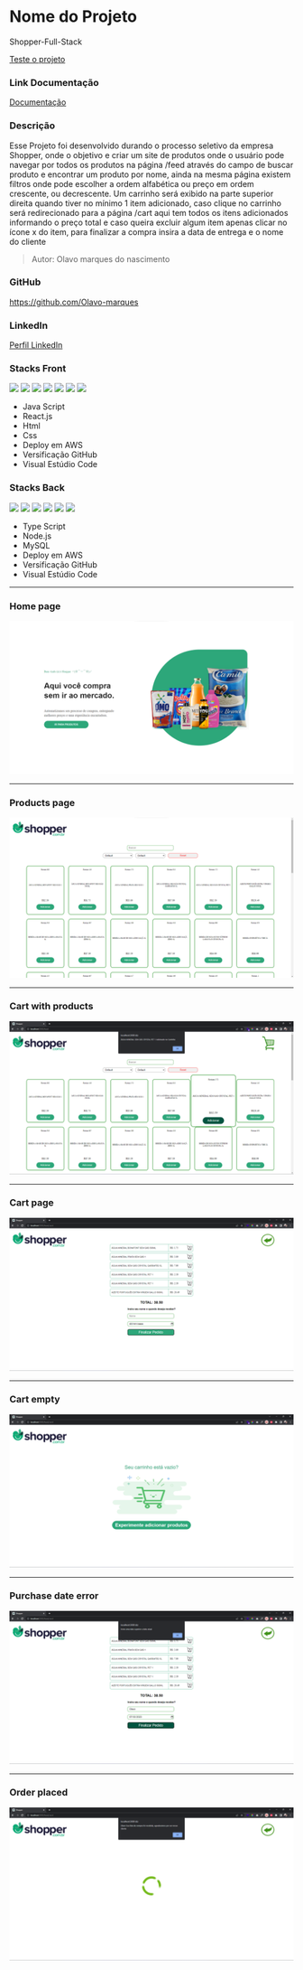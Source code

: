 # Nome do Projeto

Shopper-Full-Stack

[Teste o projeto](http://ec2-3-89-228-225.compute-1.amazonaws.com:3000)

### Link Documentação

[Documentação](https://documenter.getpostman.com/view/21555844/2s847CxFNu)

### Descrição

Esse Projeto foi desenvolvido durando o processo seletivo da empresa Shopper, onde o objetivo e criar um site de produtos onde o usuário pode navegar por todos os produtos na página /feed através do campo de buscar produto e encontrar um produto por nome, ainda na mesma página existem filtros onde pode escolher a ordem alfabética ou preço em ordem crescente, ou decrescente.
Um carrinho será exibido na parte superior direita quando tiver no mínimo 1 item adicionado, caso clique no carrinho será redirecionado para a página /cart aqui tem todos os itens adicionados informando o preço total e caso queira excluir algum item apenas clicar no ícone x do item, para finalizar a compra insira a data de entrega e o nome do cliente

>Autor: Olavo marques do nascimento

### GitHub

<https://github.com/Olavo-marques>

### LinkedIn

[Perfil LinkedIn](https://www.linkedin.com/in/olavo-marques-6421ab123)

### Stacks Front

<div>
 <img src="https://img.icons8.com/fluency/50/javascript.png">
 <img src="https://img.icons8.com/office/50/react.png">
 <img src="https://img.icons8.com/color/50/html-5--v1.png">
 <img src="https://img.icons8.com/color/50/css3.png">
 <img src="https://img.icons8.com/color/50/amazon-web-services.png">
 <img src="https://img.icons8.com/ios-filled/50/github.png">
 <img src="https://img.icons8.com/color/50/visual-studio-code-2019.png">
</div>

- Java Script
- React.js
- Html
- Css
- Deploy em AWS
- Versificação GitHub
- Visual Estúdio Code

### Stacks Back

<div>
 <img src="https://img.icons8.com/color/50/typescript.png">
 <img src="https://img.icons8.com/fluency/50/node-js.png">
 <img src="https://img.icons8.com/fluency/50/my-sql.png">
 <img src="https://img.icons8.com/color/50/amazon-web-services.png">
 <img src="https://img.icons8.com/ios-filled/50/github.png">
 <img src="https://img.icons8.com/color/50/visual-studio-code-2019.png">
</div>

- Type Script
- Node.js
- MySQL
- Deploy em AWS
- Versificação GitHub
- Visual Estúdio Code
---
### Home page 
 <img src="./images-readme/home.png">

---
### Products page
 <img src="./images-readme/feed.png">

---
### Cart with products
 <img src="./images-readme/feed-cart.png">

---
### Cart page
 <img src="./images-readme/cart.png">

---
### Cart empty
 <img src="./images-readme/cart-empty.png">

---
### Purchase date error
 <img src="./images-readme/cart-erro-date.png">

---
### Order placed
 <img src="./images-readme/sucess.png">